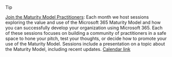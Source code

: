 > [!Tip]
> [Join the Maturity Model Practitioners](https://symp.info/MM4M365Practitioners): Each month we host sessions exploring the value and use of the Microsoft 365 Maturity Model and how you can successfully develop your organization using Microsoft 365. Each of these sessions focuses on building a community of practitioners in a safe space to hone your pitch, test your thoughts, or decide how to promote your use of the Maturity Model. Sessions include a presentation on a topic about the Maturity Model, including recent updates. [Calendar link](https://aka.ms/mm4m365/invite)
